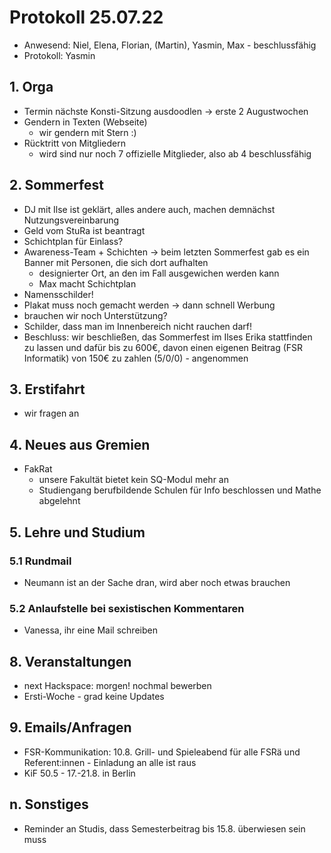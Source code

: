 ---
---


# Protokoll 25.07.22

* Anwesend: Niel, Elena, Florian, (Martin), Yasmin, Max - beschlussfähig
* Protokoll: Yasmin 

## 1. Orga

* Termin nächste Konsti-Sitzung ausdoodlen -> erste 2 Augustwochen
* Gendern in Texten (Webseite)
  * wir gendern mit Stern :)
* Rücktritt von Mitgliedern
  * wird sind nur noch 7 offizielle Mitglieder, also ab 4 beschlussfähig

## 2. Sommerfest
* DJ mit Ilse ist geklärt, alles andere auch, machen demnächst Nutzungsvereinbarung
* Geld vom StuRa ist beantragt
* Schichtplan für Einlass? 
* Awareness-Team + Schichten -> beim letzten Sommerfest gab es ein Banner mit Personen, die sich dort aufhalten
  * designierter Ort, an den im Fall ausgewichen werden kann
  * Max macht Schichtplan
* Namensschilder!
* Plakat muss noch gemacht werden -> dann schnell Werbung 
* brauchen wir noch Unterstützung? 
* Schilder, dass man im Innenbereich nicht rauchen darf!
* Beschluss: wir beschließen, das Sommerfest im Ilses Erika stattfinden zu lassen und dafür bis zu 600€, davon einen eigenen Beitrag (FSR Informatik) von 150€ zu zahlen (5/0/0) - angenommen

## 3. Erstifahrt
* wir fragen an


## 4. Neues aus Gremien
* FakRat
  * unsere Fakultät bietet kein SQ-Modul mehr an
  * Studiengang berufbildende Schulen für Info beschlossen und Mathe abgelehnt

## 5. Lehre und Studium

### 5.1 Rundmail
* Neumann ist an der Sache dran, wird aber noch etwas brauchen

### 5.2 Anlaufstelle bei sexistischen Kommentaren
* Vanessa, ihr eine Mail schreiben

## 8. Veranstaltungen
* next Hackspace: morgen! nochmal bewerben
* Ersti-Woche - grad keine Updates

## 9. Emails/Anfragen
* FSR-Kommunikation: 10.8. Grill- und Spieleabend für alle FSRä und Referent:innen - Einladung an alle ist raus
* KiF 50.5 - 17.-21.8. in Berlin

## n. Sonstiges 
* Reminder an Studis, dass Semesterbeitrag bis 15.8. überwiesen sein muss

